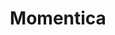 ---
description: 将几张连续的照片拼接、动画为视频，还是有点技术含量的。
layout: post
results:
- primaryGenreName: Photo & Video
  version: '1.0'
  trackViewUrl: https://itunes.apple.com/cn/app/momentica/id687234607?mt=8&uo=4
  artworkUrl100: http://a241.phobos.apple.com/us/r30/Purple6/v4/60/0b/14/600b1467-b008-c8ba-ab1b-c19f6f128984/mzl.zfuhmujh.png
  artworkUrl60: http://a997.phobos.apple.com/us/r30/Purple/v4/8c/ff/a8/8cffa8a5-18ef-78c2-8a56-a389988bb421/Icon.png
  sellerName: Sangwon Park
  supportedDevices:
  - iPhone5c
  - iPadThirdGen4G
  - iPodTouchFifthGen
  - iPodTouchourthGen
  - iPadFourthGen
  - iPadThirdGen
  - iPad2Wifi
  - iPhone5
  - iPadMini4G
  - iPhone4
  - iPad23G
  - iPhone4S
  - iPadMini
  - iPhone5s
  - iPhone-3GS
  - iPadFourthGen4G
  genres:
  - 摄影与录像
  - 工具
  trackName: Momentica
  description: 'FREE DOWNLOAD FOR LIMITED TIME ($2.99 -> FREE)


    A new way to capture and bring back your life moments in motion.


    With Momentica, you can now put your moments all together into one unlimited
    time video.


    Main features

    • Record and Add videos consistently. (No time limit)

    • 9 video filters

    • Full Resolution.

    • Choose from Portrait, Square or Landscape mode.

    • Import videos from your Saved Photo Album

    • Share your videos on Facebook and Youtube straight from the app.'
  price: 0
  trackId: 687234607
  releaseDate: '2013-09-12T06:53:16Z'
  screenshotUrls:
  - http://a3.mzstatic.com/us/r30/Purple4/v4/ac/c7/03/acc703c6-e12d-efb2-8e29-6a34b7802df3/screen1136x1136.jpeg
  - http://a4.mzstatic.com/us/r30/Purple/v4/41/62/c1/4162c13d-97a1-52d3-5fee-4201ec2c3581/screen1136x1136.jpeg
  - http://a2.mzstatic.com/us/r30/Purple4/v4/ed/c4/00/edc400b3-b4e1-e830-f7f2-3dc5dd15db05/screen1136x1136.jpeg
  - http://a3.mzstatic.com/us/r30/Purple6/v4/57/c6/d7/57c6d704-683a-0c7c-7512-204244f1ad6d/screen1136x1136.jpeg
  artistViewUrl: https://itunes.apple.com/cn/artist/sangwon-park/id422565801?uo=4
  primaryGenreId: 6008
  kind: software
  fileSizeBytes: '6630309'
  bundleId: com.bootstlab.Momentica
  trackContentRating: 4+
  artistName: Sangwon Park
  trackCensoredName: Momentica
  isGameCenterEnabled: false
  contentAdvisoryRating: 4+
  languageCodesISO2A:
  - EN
  features: &a []
  wrapperType: software
  artworkUrl512: http://a241.phobos.apple.com/us/r30/Purple6/v4/60/0b/14/600b1467-b008-c8ba-ab1b-c19f6f128984/mzl.zfuhmujh.png
  formattedPrice: 免费
  artistId: 422565801
  genreIds:
  - '6008'
  - '6002'
  currency: CNY
  ipadScreenshotUrls: *a
category: 摄影与录像
tags: tag1
resultCount: 1
title: Momentica

---